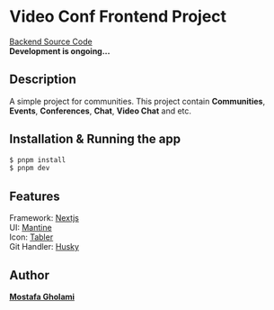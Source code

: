 # Video Conf Frontend Project

[Backend Source Code](https://github.com/mst-ghi/video-conf-backend)
<br />
**Development is ongoing...**

## Description

A simple project for communities. This project contain **Communities**, **Events**, **Conferences**, **Chat**, **Video Chat** and etc.

## Installation & Running the app

```bash
$ pnpm install
$ pnpm dev
```

## Features

Framework: [Nextjs](https://nextjs.org/) </br>
UI: [Mantine](https://mantine.dev/) </br>
Icon: [Tabler](https://tabler.io/icons) </br>
Git Handler: [Husky](https://typicode.github.io/husky/) </br>

## Author

**[Mostafa Gholami](https://mst-ghi.github.io/)**
